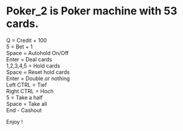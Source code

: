 # Poker_2 is Poker machine with 53 cards.   
Q = Credit + 100   
5 = Bet + 1   
Space = Autohold On/Off   
Enter = Deal cards  
1,2,3,4,5 = Hold cards   
Space = Reset hold cards   
Enter = Double or nothing   
Left CTRL = Tief  
Right CTRL = Hoch  
5 = Take a half  
Space = Take all   
End - Cashout

Enjoy !
